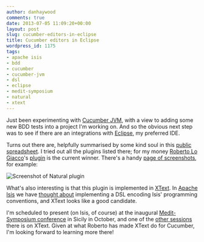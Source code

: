 ```yaml
---
author: danhaywood
comments: true
date: 2013-07-05 11:09:20+00:00
layout: post
slug: cucumber-editors-in-eclipse
title: Cucumber editors in Eclipse
wordpress_id: 1175
tags:
- apache isis
- bdd
- cucumber
- cucumber-jvm
- dsl
- eclipse
- medit-symposium
- natural
- xtext
---
```


Just been experimenting with [Cucumber JVM](https://github.com/cucumber/cucumber-jvm), with a view to adding some new BDD tests into a project I'm working on. And so the obvious next step was to see if there are an integrations with [Eclipse](http://eclipse.org), my preferred IDE.

Turns out there are, helpfully summarised by some kind soul in this [public spreadsheet](https://docs.google.com/spreadsheet/ccc?key=0ArGwt1TE9pirdFE1UDd4UmI5U0RYdEdkbVVlWmxHZXc#gid=0). I tried out all the plugins listed there; for my money [Roberto Lo Giacco](https://github.com/rlogiacco)'s [plugin](https://github.com/rlogiacco/Natural) is the current winner. There's a handy [page of screenshots](https://github.com/rlogiacco/Natural/wiki/Screenshots), for example:

![Screenshot of Natural plugin](https://a248.e.akamai.net/camo.github.com/11f5cc7192046af770d64b21438e1c5ecdec4175/687474703a2f2f69313035312e70686f746f6275636b65742e636f6d2f616c62756d732f733432382f726c6f67696163636f2f68797065726c696e6b696e672e706e67)

What's also interesting is that this plugin is implemented in [XText](http://www.eclipse.org/Xtext/).  In [Apache Isis](http://isis.apache.org) we have [thought about](https://issues.apache.org/jira/browse/ISIS-369) implementing a DSL encoding Isis' programming conventions, and XText looks like a good candidate.

I'm scheduled to present (on Isis, of course) at the inaugural [Medit-Symposium conference](http://www.medit-symposium.com) in Sicily in October, and one of the [other sessions](http://www.medit-symposium.com/schedule-day-two.html) there is on XText.  Given at what Roberto has made XText do for Cucumber, I'm looking forward to learning more there!
